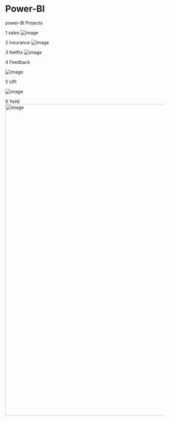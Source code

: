 # Power-BI
power-BI Projects

1 sales 
![image](https://github.com/user-attachments/assets/fc0dac6b-26e7-4780-a52f-1e17bab43f76)


2 Insurance
![image](https://github.com/user-attachments/assets/139cb28a-b17d-4945-9956-ec2d29361aa8)



3 Netflix
![image](https://github.com/user-attachments/assets/26e9a68d-5fa1-4021-aac0-38c0d9ac120c)



4 Feedback

![image](https://github.com/user-attachments/assets/5f4deb85-e5ea-451e-aad3-49a7500c2a83)


5 UPI 

![image](https://github.com/user-attachments/assets/aaef4e10-11aa-4fcd-9883-518272965f03)


6 Yeild
<img width="1777" height="984" alt="image" src="https://github.com/user-attachments/assets/df8aff5e-9f7c-4b98-9be8-01393072d6ff" />




